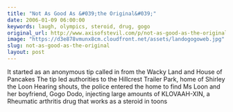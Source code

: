 ```yaml
---
title: "Not As Good As &#039;the Original&#039;"
date: 2006-01-09 06:00:00
keywords: laugh, olympics, steroid, drug, gogo
original_url: http://www.axisofstevil.com/p/not-as-good-as-the-original
image: "https://d3e878vmunx8cm.cloudfront.net/assets/landogogoweb.jpg"
slug: not-as-good-as-the-original
layout: post
---
```


It started as an anonymous tip called in from the Wacky Land and House of Pancakes The tip led authorities to the Hillcrest Trailer Park, home of Shirley the Loon Hearing shouts, the police entered the home to find Ms Loon and her boyfriend, Gogo Dodo, injecting large amounts of KLOVAAH-XIN, a Rheumatic arthritis drug that works as a steroid in toons

